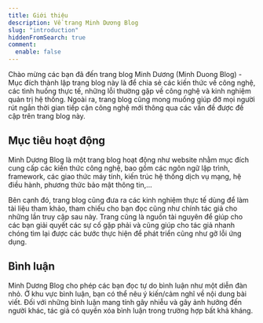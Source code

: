 ```yaml
---
title: Giới thiệu
description: Về trang Minh Dương Blog
slug: "introduction"
hiddenFromSearch: true
comment: 
  enable: false
---
```


Chào mừng các bạn đã đến trang blog Minh Dương (Minh Duong Blog) - Mục đích thành lập trang blog này là để chia sẻ các kiến thức về công nghệ, các tình huống thực tế, những lỗi thường gặp về công nghệ và kinh nghiệm quản trị hệ thống. Ngoài ra, trang blog cũng mong muống giúp đỡ mọi người rút ngắn thời gian tiếp cận công nghệ mới thông qua các vấn đề được đề cập trên trang blog này.

## Mục tiêu hoạt động

Minh Dương Blog là một trang blog hoạt động như website nhằm mục đích cung cấp các kiến thức công nghệ, bao gồm các ngôn ngữ lập trình, framework, các giao thức máy tính, kiến trúc hệ thống dịch vụ mạng, hệ điều hành, phương thức bảo mật thông tin,...

Bên cạnh đó, trang blog cũng đưa ra các kinh nghiệm thực tế dùng để làm tài liệu tham khảo, tham chiếu cho bạn đọc cũng như chính tác giả cho những lần truy cập sau này. Trang cũng là nguồn tài nguyên để giúp cho các bạn giải quyết các sự cố gặp phải và cũng giúp cho tác giả nhanh chóng tìm lại được các bước thực hiện để phát triển cũng như gỡ lỗi ứng dụng.

## Bình luận

Minh Dương Blog cho phép các bạn đọc tự do bình luận như một diễn đàn nhỏ. Ở khu vực bình luận, bạn có thể nêu ý kiến/cảm nghĩ về nội dung bài viết. Đối với những bình luận mang tính gây nhiễu và gây ảnh hưởng đến người khác, tác giả có quyền xóa bình luận trong trường hợp bất khả kháng.